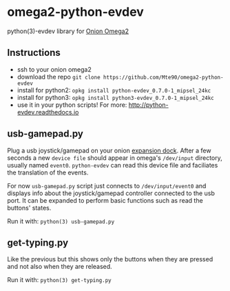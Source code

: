 # omega2-python-evdev
python(3)-evdev library for [Onion Omega2](https://onion.io/)

## Instructions

- ssh to your onion omega2
- download the repo `git clone https://github.com/Mte90/omega2-python-evdev`
- install for python2: `opkg install python-evdev_0.7.0-1_mipsel_24kc`
- install for python3: `opkg install python3-evdev_0.7.0-1_mipsel_24kc`
- use it in your python scripts! For more: http://python-evdev.readthedocs.io

## usb-gamepad.py
Plug a usb joystick/gamepad on your onion [expansion dock](https://docs.onion.io/omega2-docs/expansion-dock.html). After a few seconds a new `device file` should appear in omega's `/dev/input` directory, usually named `event0`. `python-evdev` can read this device file and faciliates the translation of the events. 

For now `usb-gamepad.py` script just connects to `/dev/input/event0` and displays info about the joystick/gamepad controller connected to the usb port. It can be expanded to perform basic functions such as read the buttons' states.

Run it with: `python(3) usb-gamepad.py`

## get-typing.py
Like the previous but this shows only the buttons when they are pressed and not also when they are released.

Run it with: `python(3) get-typing.py`
